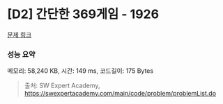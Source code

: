 # [D2] 간단한 369게임 - 1926 

[문제 링크](https://swexpertacademy.com/main/code/problem/problemDetail.do?contestProbId=AV5PTeo6AHUDFAUq) 

### 성능 요약

메모리: 58,240 KB, 시간: 149 ms, 코드길이: 175 Bytes



> 출처: SW Expert Academy, https://swexpertacademy.com/main/code/problem/problemList.do